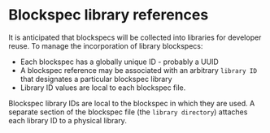 # Blockspec library references

It is anticipated that blockspecs will be collected into libraries for developer reuse. To manage the incorporation of library blockspecs:

* Each blockspec has a globally unique ID - probably a UUID
* A blockspec reference may be associated with an arbitrary `library ID` that designates a particular blockspec library
* Library ID values are local to each blockspec file.

Blockspec library IDs are local to the blockspec in which they are used. A separate section of the blockspec file (the `library directory`) attaches each library ID to a physical library.

